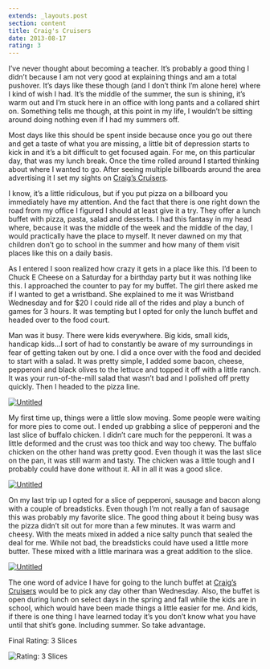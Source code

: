 ```yaml
---
extends: _layouts.post
section: content
title: Craig's Cruisers
date: 2013-08-17
rating: 3
---
```


I’ve never thought about becoming a teacher. It’s probably a good thing I didn’t because I am not very good at explaining things and am a total pushover. It’s days like these though (and I don’t think I’m alone here) where I kind of wish I had. It’s the middle of the summer, the sun is shining, it’s warm out and I’m stuck here in an office with long pants and a collared shirt on. Something tells me though, at this point in my life, I wouldn’t be sitting around doing nothing even if I had my summers off.

Most days like this should be spent inside because once you go out there and get a taste of what you are missing, a little bit of depression starts to kick in and it’s a bit difficult to get focused again. For me, on this particular day, that was my lunch break. Once the time rolled around I started thinking about where I wanted to go. After seeing multiple billboards around the area advertising it I set my sights on [Craig’s Cruisers](http://www.craigscruisers.com/).

I know, it’s a little ridiculous, but if you put pizza on a billboard you immediately have my attention. And the fact that there is one right down the road from my office I figured I should at least give it a try. They offer a lunch buffet with pizza, pasta, salad and desserts. I had this fantasy in my head where, because it was the middle of the week and the middle of the day, I would practically have the place to myself. It never dawned on my that children don’t go to school in the summer and how many of them visit places like this on a daily basis.

As I entered I soon realized how crazy it gets in a place like this. I’d been to Chuck E Cheese on a Saturday for a birthday party but it was nothing like this. I approached the counter to pay for my buffet. The girl there asked me if I wanted to get a wristband. She explained to me it was Wristband Wednesday and for $20 I could ride all of the rides and play a bunch of games for 3 hours. It was tempting but I opted for only the lunch buffet and headed over to the food court.

Man was it busy. There were kids everywhere. Big kids, small kids, handicap kids…I sort of had to constantly be aware of my surroundings in fear of getting taken out by one. I did a once over with the food and decided to start with a salad. It was pretty simple, I added some bacon, cheese, pepperoni and black olives to the lettuce and topped it off with a little ranch. It was your run-of-the-mill salad that wasn’t bad and I polished off pretty quickly. Then I headed to the pizza line.

[![Untitled](http://farm6.staticflickr.com/5521/9571846050_1c9f6ca0e0.jpg)](http://www.flickr.com/photos/joefearnley/9571846050/ "Untitled by joefearnley, on Flickr")

My first time up, things were a little slow moving. Some people were waiting for more pies to come out. I ended up grabbing a slice of pepperoni and the last slice of buffalo chicken. I didn’t care much for the pepperoni. It was a little deformed and the crust was too thick and way too chewy. The buffalo chicken on the other hand was pretty good. Even though it was the last slice on the pan, it was still warm and tasty. The chicken was a little tough and I probably could have done without it. All in all it was a good slice.

[![Untitled](http://farm6.staticflickr.com/5516/9569047149_597ed93612.jpg)](http://www.flickr.com/photos/joefearnley/9569047149/ "Untitled by joefearnley, on Flickr")

On my last trip up I opted for a slice of pepperoni, sausage and bacon along with a couple of breadsticks. Even though I’m not really a fan of sausage this was probably my favorite slice. The good thing about it being busy was the pizza didn’t sit out for more than a few minutes. It was warm and cheesy. With the meats mixed in added a nice salty punch that sealed the deal for me. While not bad, the breadsticks could have used a little more butter. These mixed with a little marinara was a great addition to the slice.

[![Untitled](http://farm4.staticflickr.com/3692/9569044687_0a23df64f2.jpg)](http://www.flickr.com/photos/joefearnley/9569044687/ "Untitled by joefearnley, on Flickr")

The one word of advice I have for going to the lunch buffet at [Craig’s Cruisers](http://www.craigscruisers.com/) would be to pick any day other than Wednesday. Also, the buffet is open during lunch on select days in the spring and fall while the kids are in school, which would have been made things a little easier for me. And kids, if there is one thing I have learned today it’s you don’t know what you have until that shit’s gone. Including summer. So take advantage.

Final Rating: 3 Slices

![Rating: 3 Slices](/assets/img/pizza3_sm.jpg)